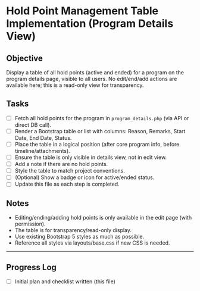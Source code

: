 # Hold Point Management Table Implementation (Program Details View)

## Objective
Display a table of all hold points (active and ended) for a program on the program details page, visible to all users. No edit/end/add actions are available here; this is a read-only view for transparency.

## Tasks
- [ ] Fetch all hold points for the program in `program_details.php` (via API or direct DB call).
- [ ] Render a Bootstrap table or list with columns: Reason, Remarks, Start Date, End Date, Status.
- [ ] Place the table in a logical position (after core program info, before timeline/attachments).
- [ ] Ensure the table is only visible in details view, not in edit view.
- [ ] Add a note if there are no hold points.
- [ ] Style the table to match project conventions.
- [ ] (Optional) Show a badge or icon for active/ended status.
- [ ] Update this file as each step is completed.

## Notes
- Editing/ending/adding hold points is only available in the edit page (with permission).
- The table is for transparency/read-only display.
- Use existing Bootstrap 5 styles as much as possible.
- Reference all styles via layouts/base.css if new CSS is needed.

---

## Progress Log
- [ ] Initial plan and checklist written (this file)
